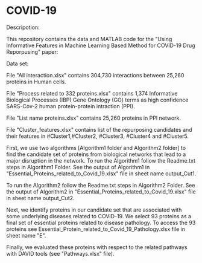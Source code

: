 # COVID-19

Descripotion:

This repository contains the data and MATLAB code for the  "Using Informative Features in Machine Learning Based Method for COVID-19 Drug Reporpusing" paper:

Data set:

File "All interaction.xlsx" contains 304,730 interactions between 25,260 proteins in Human cells.

File "Process related to 332 proteins.xlsx" contains 1,374 Informative Biological Processes (IBP) Gene Ontology (GO) terms as high confidence SARS-Cov-2 human protein-protein intraction (PPI).

File "List name proteins.xlsx" contains 25,260 proteins in PPI network.

File "Cluster_features.xlsx" contains list of the  repurposing candidates and their features in #Cluster1,#Cluster2, #Cluster3, #Cluster4 and #Cluster5.



First, we use two algorithms [Algorithm1 folder and Algorithm2 folder] to find the candidate set of proteins from biological networks that lead to a major disruption in the network.
To run the Algorithm1 follow the Readme.txt steps in Algorithm1 Folder. See the output of Algorithm1 in "Essential_Proteins_related_to_Covid_19.xlsx" file in sheet name output_Cut1.

To run the Algorithm2 follow the Readme.txt steps in Algorithm2 Folder. See the output of Algorithm2 in "Essential_Proteins_related_to_Covid_19.xlsx" file in sheet name output_Cut2.

Next, we identify proteins in our candidate set that are associated with some underlying diseases related to COVID-19. We select 93 proteins as a final set of essential proteins related to disease pathology. 
To access the 93 proteins see Essential_Protein_related_to_Covid_19_Pathology.xlsx file in sheet name "E".

Finally, we evaluated these proteins with respect to the related pathways with DAVID tools (see "Pathways.xlsx" file).
